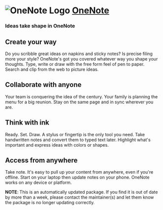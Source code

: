 # ![OneNote Logo](https://cdn.rawgit.com/pauby/ChocoPackages/2f2bb99a/icons/onenote.jpg "OneNote Logo") [OneNote](https://chocolatey.org/packages/onenote)

### Ideas take shape in OneNote

## Create your way
Do you scribble great ideas on napkins and sticky notes? Is precise filing more your style? OneNote's got you covered whatever way you shape your thoughts. Type, write or draw with the free form feel of pen to paper. Search and clip from the web to picture ideas.

## Collaborate with anyone
Your team is conquering the idea of the century. Your family is planning the menu for a big reunion. Stay on the same page and in sync wherever you are.

## Think with ink
Ready. Set. Draw. A stylus or fingertip is the only tool you need. Take handwritten notes and convert them to typed text later. Highlight what's important and express ideas with colors or shapes.

## Access from anywhere
Take note. It's easy to pull up your content from anywhere, even if you're offline. Start on your laptop then update notes on your phone. OneNote works on any device or platform.

**NOTE**: This is an automatically updated package. If you find it is out of date by more than a week, please contact the maintainer(s) and let them know the package is no longer updating correctly.